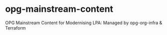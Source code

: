 # opg-mainstream-content
OPG Mainstream Content for Modernising LPA: Managed by opg-org-infra &amp; Terraform
